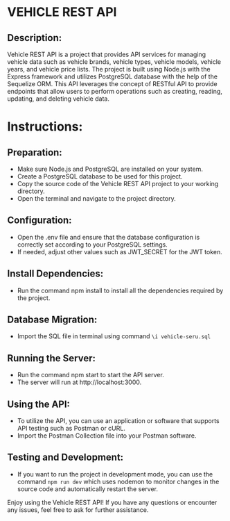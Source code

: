 # VEHICLE REST API

## Description:
Vehicle REST API is a project that provides API services for managing vehicle data such as vehicle brands, vehicle types, vehicle models, vehicle years, and vehicle price lists. The project is built using Node.js with the Express framework and utilizes PostgreSQL database with the help of the Sequelize ORM. This API leverages the concept of RESTful API to provide endpoints that allow users to perform operations such as creating, reading, updating, and deleting vehicle data.

# Instructions:
## Preparation:
- Make sure Node.js and PostgreSQL are installed on your system.
- Create a PostgreSQL database to be used for this project.
- Copy the source code of the Vehicle REST API project to your working directory.
- Open the terminal and navigate to the project directory.

## Configuration:
- Open the .env file and ensure that the database configuration is correctly set according to your PostgreSQL settings.
- If needed, adjust other values such as JWT_SECRET for the JWT token.

## Install Dependencies:
- Run the command npm install to install all the dependencies required by the project.

## Database Migration:
- Import the SQL file in terminal using command `\i vehicle-seru.sql`

## Running the Server:
- Run the command npm start to start the API server.
- The server will run at http://localhost:3000.

## Using the API:
- To utilize the API, you can use an application or software that supports API testing such as Postman or cURL.
- Import the Postman Collection file into your Postman software.

## Testing and Development:
- If you want to run the project in development mode, you can use the command `npm run dev` which uses nodemon to monitor changes in the source code and automatically restart the server.

Enjoy using the Vehicle REST API! If you have any questions or encounter any issues, feel free to ask for further assistance.
